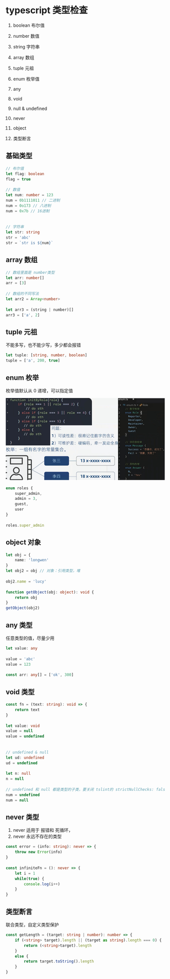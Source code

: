 # typescript 类型检查

1. boolean 布尔值
2. number 数值
3. string 字符串
4. array 数组
5. tuple 元祖
6. enum 枚举值

7. any
8. void
9. null & undefined
10. never
11. object

12. 类型断言


## 基础类型

```ts
// 布尔值
let flag: boolean
flag = true

// 数值
let num: number = 123
num = 0b1111011 // 二进制
num = 0o173 // 八进制
num = 0x7b // 16进制


// 字符串
let str: string
str = 'abc'
str = `str is ${num}`

```



## array 数组

```ts
// 数组里面是 number类型
let arr: number[]
arr = [3]

// 数组的不同写法
let arr2 = Array<number>

let arr3 = (string | number)[]
arr3 = ['a', 2]

```



## tuple 元祖

不能多写，也不能少写，多少都会报错

```ts
let tuple: [string, number, boolean]
tuple = ['a', 200, true]

```



## enum 枚举

枚举值默认从 0 递增，可以指定值

![角色枚举](images/enum.jpg)

```ts
enum roles {
	super_admin,
	admin = 3,
	guest,
	user
}

roles.super_admin

```



## object 对象

```ts
let obj = {
	name: 'longwen'
}
let obj2 = obj // 对象：引用类型，堆

obj2.name = 'lucy'

function getObject(obj: object): void {
	return obj
}
getObject(obj2)
```



## any 类型

任意类型的值，尽量少用

```ts
let value: any

value = 'abc'
value = 123

const arr: any[] = ['ok', 300]
```



## void 类型

```ts
const fn = (text: string): void => {
	return text
}

let value: void
value = null
value = undefined


// undefined & null
let ud: undefined
ud = undefined

let n: null
n = null

// undefined 和 null 都是类型的子类，要关闭 tslint的 strictNullChecks: false
num = undefined
num = null

```



## never 类型

1. never 适用于 报错和 死循环，
2. never 永远不存在的类型

```ts
const error = (info: string): never => {
	throw new Error(info)
}

const infiniteFn = (): never => {
	let i = 1
	while(true) {
		console.log(i++)
	}
}
```



## 类型断言

联合类型，自定义类型保护

```ts
const getLength = (target: string | number): number => {
	if (<string> target).length || (target as string).length === 0) {
		return (<string>target).length
	}
	else {
		return target.toString().length
	}
}
```